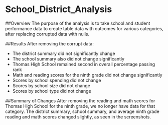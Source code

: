 # School_District_Analysis

##Overview 
The purpose of the analysis is to take school and student performance data to create table data with outcomes for various categories, after replacing corrupted data with nulls.

##Results
After removing the corrupt data:
- The district summary did not significantly change
- The school summary also did not change significantly 
- Thomas High School remained second in overall percentage passing rank
- Math and reading scores for the ninth grade did not change significantly
- Scores by school spending did not change
- Scores by school size did not change 
- Scores by school type did not change

##Summary of Changes
After removing the reading and math scores for Thomas High School for the ninth grade, we no longer have data for that category. The district summary, school summary, and average ninth grade reading and math scores changed slightly, as seen in the screenshots. 
